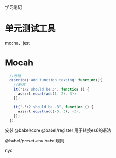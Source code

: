 学习笔记

# 单元测试工具
mocha、jest

# Mocah

```javascript
  //分组
  describe('add function testing',function(){
    //断言
    it("1+2 should be 3", function () {
      assert.equal(add(1, 2), 3);
    });

    it("-5+2 should be -3", function () {
      assert.equal(add(-5, 2), -3);
    });
  })
```
安装
@babel/core  @babel/register 
用于转换es6的语法

@babel/preset-env
babel规则

nyc